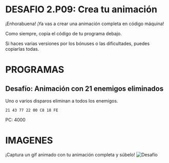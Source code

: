 # DESAFIO 2.P09: Crea tu animación

¡Enhorabuena! ¡Ya vas a crear una animación completa en código máquina!

Como siempre, copia el código de tu programa debajo. 

Si haces varias versiones por los bónuses o las dificultades, puedes copiarlas todas.

# PROGRAMAS

## Desafío: Animación con 21 enemigos eliminados
Uno o varios disparos eliminan a todos los enemigos.
```
21 43 77 22 00 C8 18 FE
```
PC: 4000

# IMAGENES
¡Captura un gif animado con tu animación completa y súbelo!
![Desafío](/animacion.gif)
